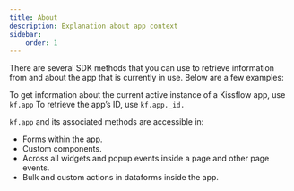 ```yaml
---
title: About
description: Explanation about app context
sidebar:
    order: 1
---
```


There are several SDK methods that you can use to retrieve information from and about the app that is currently in use. Below are a few examples:

To get information about the current active instance of a Kissflow app, use `kf.app` 
To retrieve the app’s ID, use `kf.app._id.`

`kf.app` and its associated methods are accessible in:
- Forms within the app.
- Custom components.
- Across all widgets and popup events inside a page and other page events.
- Bulk and custom actions in dataforms inside the app.

